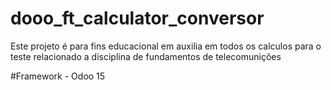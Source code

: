 # dooo_ft_calculator_conversor
Este projeto é para fins educacional em auxilia em todos os calculos para o teste relacionado a disciplina de fundamentos de telecomunições

#Framework - Odoo 15

